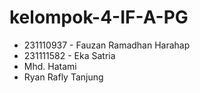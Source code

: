 # kelompok-4-IF-A-PG
- 231110937 - Fauzan Ramadhan Harahap
- 231111582 - Eka Satria
- Mhd. Hatami
- Ryan Rafly Tanjung
